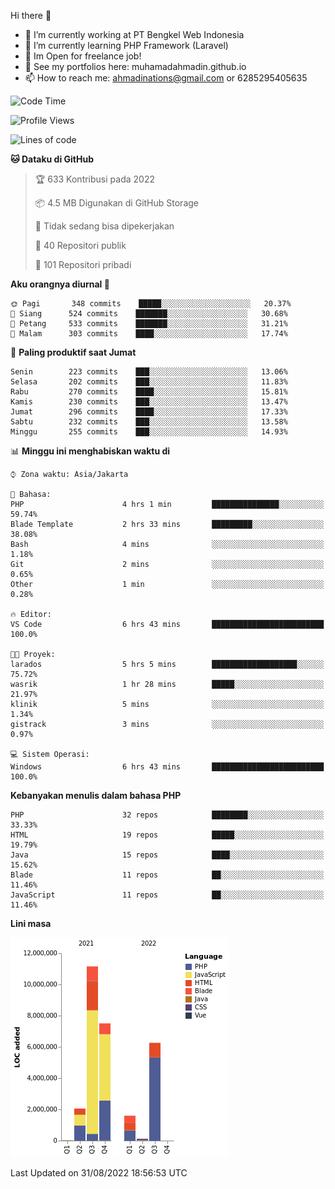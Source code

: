 Hi there 👋

- 🔭 I’m currently working at PT Bengkel Web Indonesia
- 🌱 I’m currently learning PHP Framework (Laravel)
- 📂 Im Open for freelance job!
- 🧷 See my portfolios here: muhamadahmadin.github.io
- 📫 How to reach me: ahmadinations@gmail.com or 6285295405635


<!--START_SECTION:waka-->
![Code Time](http://img.shields.io/badge/Code%20Time-1%2C136%20hrs%2024%20mins-blue)

![Profile Views](http://img.shields.io/badge/Profil%20dilihat-1-blue)

![Lines of code](https://img.shields.io/badge/Sejak%20Hello%20World%20aku%20telah%20menulis-29%20Million%20baris%20kode-blue)

**🐱 Dataku di GitHub** 

> 🏆 633 Kontribusi pada 2022
 > 
> 📦 4.5 MB Digunakan di GitHub Storage 
 > 
> 🚫 Tidak sedang bisa dipekerjakan
 > 
> 📜 40 Repositori publik 
 > 
> 🔑 101 Repositori pribadi  
 > 
**Aku orangnya diurnal 🐤** 

```text
🌞 Pagi       348 commits    █████░░░░░░░░░░░░░░░░░░░░   20.37% 
🌆 Siang      524 commits    ███████░░░░░░░░░░░░░░░░░░   30.68% 
🌃 Petang     533 commits    ███████░░░░░░░░░░░░░░░░░░   31.21% 
🌙 Malam      303 commits    ████░░░░░░░░░░░░░░░░░░░░░   17.74%

```
📅 **Paling produktif saat Jumat** 

```text
Senin        223 commits    ███░░░░░░░░░░░░░░░░░░░░░░   13.06% 
Selasa       202 commits    ███░░░░░░░░░░░░░░░░░░░░░░   11.83% 
Rabu         270 commits    ████░░░░░░░░░░░░░░░░░░░░░   15.81% 
Kamis        230 commits    ███░░░░░░░░░░░░░░░░░░░░░░   13.47% 
Jumat        296 commits    ████░░░░░░░░░░░░░░░░░░░░░   17.33% 
Sabtu        232 commits    ███░░░░░░░░░░░░░░░░░░░░░░   13.58% 
Minggu       255 commits    ███░░░░░░░░░░░░░░░░░░░░░░   14.93%

```


📊 **Minggu ini menghabiskan waktu di** 

```text
⌚︎ Zona waktu: Asia/Jakarta

💬 Bahasa: 
PHP                      4 hrs 1 min         ███████████████░░░░░░░░░░   59.74% 
Blade Template           2 hrs 33 mins       █████████░░░░░░░░░░░░░░░░   38.08% 
Bash                     4 mins              ░░░░░░░░░░░░░░░░░░░░░░░░░   1.18% 
Git                      2 mins              ░░░░░░░░░░░░░░░░░░░░░░░░░   0.65% 
Other                    1 min               ░░░░░░░░░░░░░░░░░░░░░░░░░   0.28%

🔥 Editor: 
VS Code                  6 hrs 43 mins       █████████████████████████   100.0%

🐱‍💻 Proyek: 
larados                  5 hrs 5 mins        ███████████████████░░░░░░   75.72% 
wasrik                   1 hr 28 mins        █████░░░░░░░░░░░░░░░░░░░░   21.97% 
klinik                   5 mins              ░░░░░░░░░░░░░░░░░░░░░░░░░   1.34% 
gistrack                 3 mins              ░░░░░░░░░░░░░░░░░░░░░░░░░   0.97%

💻 Sistem Operasi: 
Windows                  6 hrs 43 mins       █████████████████████████   100.0%

```

**Kebanyakan menulis dalam bahasa PHP** 

```text
PHP                      32 repos            ████████░░░░░░░░░░░░░░░░░   33.33% 
HTML                     19 repos            █████░░░░░░░░░░░░░░░░░░░░   19.79% 
Java                     15 repos            ████░░░░░░░░░░░░░░░░░░░░░   15.62% 
Blade                    11 repos            ██░░░░░░░░░░░░░░░░░░░░░░░   11.46% 
JavaScript               11 repos            ██░░░░░░░░░░░░░░░░░░░░░░░   11.46%

```


**Lini masa**

![Chart not found](https://raw.githubusercontent.com/MuhamadAhmadin/MuhamadAhmadin/master/charts/bar_graph.png) 


 Last Updated on 31/08/2022 18:56:53 UTC
<!--END_SECTION:waka-->
